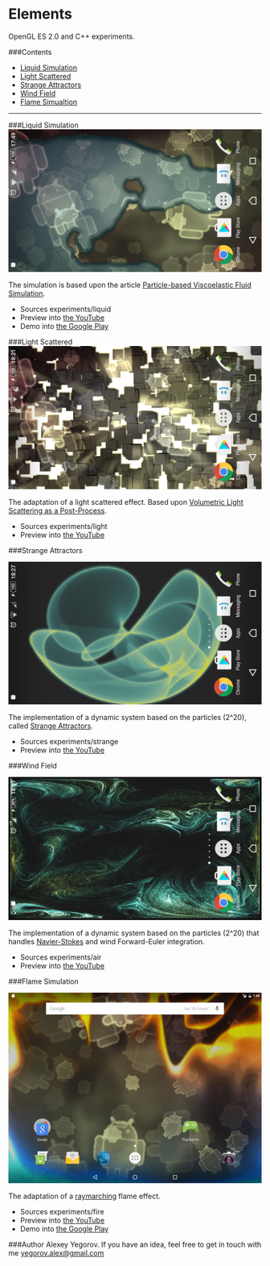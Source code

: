 # Elements
OpenGL ES 2.0 and C++ experiments.

###Contents
* [Liquid Simulation](#liquid-simulation)
* [Light Scattered](#light-scattered)
* [Strange Attractors](#strange-attractors)
* [Wind Field](#wind-field)
* [Flame Simualtion](#flame-simulation)

-----------------------

###Liquid Simulation 
![Liquid Simulation](https://raw.githubusercontent.com/PkXwmpgN/elements/master/screenshots/liquid.jpeg)

The simulation is based upon the article [Particle-based Viscoelastic Fluid Simulation](http://www.ligum.umontreal.ca/Clavet-2005-PVFS/pvfs.pdf).
- Sources experiments/liquid
- Preview into [the YouTube](https://www.youtube.com/watch?v=Z-z4TH40bM4)
- Demo into [the Google Play](https://play.google.com/store/apps/details?id=com.yegorov.alexey.elements.liquid)

###Light Scattered
![Light Scattered](https://raw.githubusercontent.com/PkXwmpgN/elements/master/screenshots/light.jpeg)

The adaptation of a light scattered effect. Based upon [Volumetric Light Scattering as a Post-Process](http://http.developer.nvidia.com/GPUGems3/gpugems3_ch13.html).
- Sources experiments/light
- Preview into [the YouTube](https://www.youtube.com/watch?v=CSaBSs1KVkA)

###Strange Attractors

![Strange Attractors](https://raw.githubusercontent.com/PkXwmpgN/elements/master/screenshots/strange.jpeg)

The implementation of a dynamic system based on the particles (2^20), called [Strange Attractors](https://en.wikipedia.org/wiki/Attractor). 
- Sources experiments/strange
- Preview into [the YouTube](https://www.youtube.com/watch?v=lx3xy8CakE0)

###Wind Field

![Wind Field preview](https://raw.githubusercontent.com/PkXwmpgN/elements/master/screenshots/air.jpeg)

The implementation of a dynamic system based on the particles (2^20) that handles [Navier-Stokes](http://www.intpowertechcorp.com/GDC03.pdf) and wind Forward-Euler integration.
- Sources experiments/air
- Preview into [the YouTube](https://www.youtube.com/watch?v=n3TOHyJzNDs)

###Flame Simulation

![Fire Simulation preview](https://raw.githubusercontent.com/PkXwmpgN/elements/master/screenshots/fire.jpeg)

The adaptation of a [raymarching](http://iquilezles.org/www/articles/raymarchingdf/raymarchingdf.htm) flame effect.
- Sources experiments/fire
- Preview into [the YouTube](https://www.youtube.com/watch?v=eYFEQRwEKm4)
- Demo into [the Google Play](https://play.google.com/store/apps/details?id=com.yegorov.alexey.elements.fire)

###Author
Alexey Yegorov.
If you have an idea, feel free to get in touch with me yegorov.alex@gmail.com
